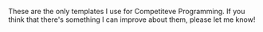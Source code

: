 These are the only templates I use for Competiteve Programming. If you think that there's something I can improve about them, please let me know!
